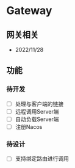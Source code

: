 # Gateway
## 网关相关
- 2022/11/28

## 功能
### 待开发
- [ ] 处理与客户端的链接
- [ ] 远程调用Server端
- [ ] 自动负载Server端
- [ ] 注册Nacos

### 待设计
- [ ] 支持绑定路由进行调用
